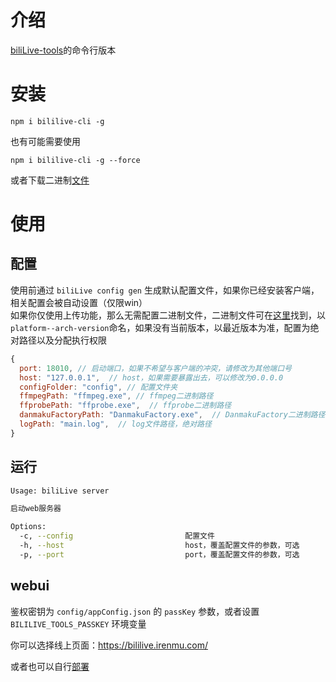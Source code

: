 # 介绍

[biliLive-tools](https://github.com/renmu123/biliLive-tools)的命令行版本

# 安装

`npm i bililive-cli -g`

也有可能需要使用

`npm i bililive-cli -g --force`

或者下载二进制[文件](https://github.com/renmu123/biliLive-tools/releases)

# 使用

## 配置

使用前通过 `biliLive config gen` 生成默认配置文件，如果你已经安装客户端，相关配置会被自动设置（仅限win）  
如果你仅使用上传功能，那么无需配置二进制文件，二进制文件可在[这里](https://github.com/renmu123/biliLive-tools/releases/tag/0.2.1)找到，以`platform--arch-version`命名，如果没有当前版本，以最近版本为准，配置为绝对路径以及分配执行权限

```js
{
  port: 18010, // 启动端口，如果不希望与客户端的冲突，请修改为其他端口号
  host: "127.0.0.1",  // host，如果需要暴露出去，可以修改为0.0.0.0
  configFolder: "config", // 配置文件夹
  ffmpegPath: "ffmpeg.exe", // ffmpeg二进制路径
  ffprobePath: "ffprobe.exe",  // ffprobe二进制路径
  danmakuFactoryPath: "DanmakuFactory.exe",  // DanmakuFactory二进制路径
  logPath: "main.log",  // log文件路径，绝对路径
}
```

## 运行

```bash
Usage: biliLive server

启动web服务器

Options:
  -c, --config                         配置文件
  -h, --host                           host，覆盖配置文件的参数，可选
  -p, --port                           port，覆盖配置文件的参数，可选
```

## webui

鉴权密钥为 `config/appConfig.json` 的 `passKey` 参数，或者设置 `BILILIVE_TOOLS_PASSKEY` 环境变量

你可以选择线上页面：https://bililive.irenmu.com/

或者也可以自行[部署](https://github.com/renmu123/biliLive-webui)
